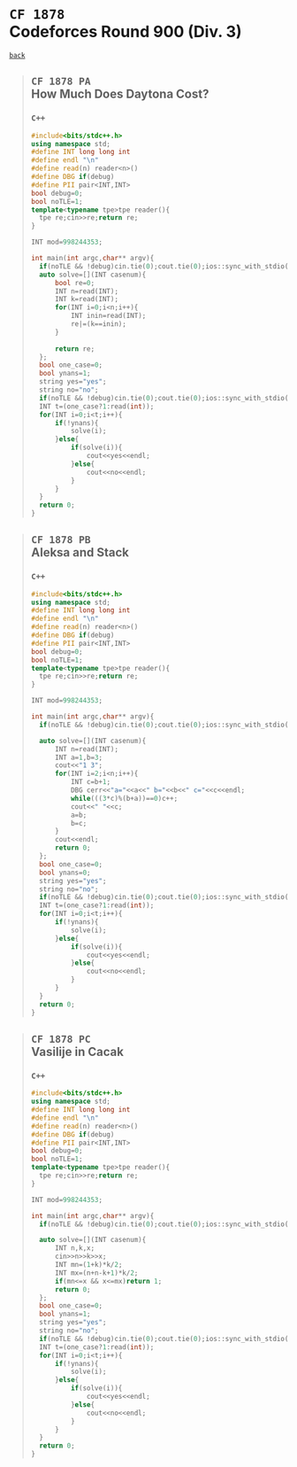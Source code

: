 <link id="style_css" rel="stylesheet" type="text/css" href="/OJ_ans/style.css">

# `CF 1878`<br>Codeforces Round 900 (Div. 3)
[`back`](../)

> ## `CF 1878 PA`<br>How Much Does Daytona Cost?
> ### `C++`
> ```c++
> #include<bits/stdc++.h>
> using namespace std;
> #define INT long long int
> #define endl "\n"
> #define read(n) reader<n>()
> #define DBG if(debug)
> #define PII pair<INT,INT>
> bool debug=0;
> bool noTLE=1;
> template<typename tpe>tpe reader(){
> 	tpe re;cin>>re;return re;
> }
> 
> INT mod=998244353;
> 
> int main(int argc,char** argv){
> 	if(noTLE && !debug)cin.tie(0);cout.tie(0);ios::sync_with_stdio(0);
> 	auto solve=[](INT casenum){
> 		bool re=0;
> 		INT n=read(INT);
> 		INT k=read(INT);
> 		for(INT i=0;i<n;i++){
> 			INT inin=read(INT);
> 			re|=(k==inin);
> 		}
> 		
> 		return re;
> 	};
> 	bool one_case=0;
> 	bool ynans=1;
> 	string yes="yes";
> 	string no="no";
> 	if(noTLE && !debug)cin.tie(0);cout.tie(0);ios::sync_with_stdio(0);
> 	INT t=(one_case?1:read(int));
> 	for(INT i=0;i<t;i++){
> 		if(!ynans){
> 			solve(i);
> 		}else{
> 			if(solve(i)){
> 				cout<<yes<<endl;
> 			}else{
> 				cout<<no<<endl;
> 			}
> 		}
> 	}
> 	return 0;
> }
> ```

> ## `CF 1878 PB`<br>Aleksa and Stack
> ### `C++`
> ```c++
> #include<bits/stdc++.h>
> using namespace std;
> #define INT long long int
> #define endl "\n"
> #define read(n) reader<n>()
> #define DBG if(debug)
> #define PII pair<INT,INT>
> bool debug=0;
> bool noTLE=1;
> template<typename tpe>tpe reader(){
> 	tpe re;cin>>re;return re;
> }
> 
> INT mod=998244353;
> 
> int main(int argc,char** argv){
> 	if(noTLE && !debug)cin.tie(0);cout.tie(0);ios::sync_with_stdio(0);
> 
> 	auto solve=[](INT casenum){
> 		INT n=read(INT);
> 		INT a=1,b=3;
> 		cout<<"1 3";
> 		for(INT i=2;i<n;i++){
> 			INT c=b+1;
> 			DBG cerr<<"a="<<a<<" b="<<b<<" c="<<c<<endl;
> 			while(((3*c)%(b+a))==0)c++;
> 			cout<<" "<<c;
> 			a=b;
> 			b=c;
> 		}
> 		cout<<endl;
> 		return 0;
> 	};
> 	bool one_case=0;
> 	bool ynans=0;
> 	string yes="yes";
> 	string no="no";
> 	if(noTLE && !debug)cin.tie(0);cout.tie(0);ios::sync_with_stdio(0);
> 	INT t=(one_case?1:read(int));
> 	for(INT i=0;i<t;i++){
> 		if(!ynans){
> 			solve(i);
> 		}else{
> 			if(solve(i)){
> 				cout<<yes<<endl;
> 			}else{
> 				cout<<no<<endl;
> 			}
> 		}
> 	}
> 	return 0;
> }
> ```

> ## `CF 1878 PC`<br>Vasilije in Cacak
> ### `C++`
> ```c++
> #include<bits/stdc++.h>
> using namespace std;
> #define INT long long int
> #define endl "\n"
> #define read(n) reader<n>()
> #define DBG if(debug)
> #define PII pair<INT,INT>
> bool debug=0;
> bool noTLE=1;
> template<typename tpe>tpe reader(){
> 	tpe re;cin>>re;return re;
> }
> 
> INT mod=998244353;
> 
> int main(int argc,char** argv){
> 	if(noTLE && !debug)cin.tie(0);cout.tie(0);ios::sync_with_stdio(0);
> 
> 	auto solve=[](INT casenum){
> 		INT n,k,x;
> 		cin>>n>>k>>x;
> 		INT mn=(1+k)*k/2;
> 		INT mx=(n+n-k+1)*k/2;
> 		if(mn<=x && x<=mx)return 1;
> 		return 0;
> 	};
> 	bool one_case=0;
> 	bool ynans=1;
> 	string yes="yes";
> 	string no="no";
> 	if(noTLE && !debug)cin.tie(0);cout.tie(0);ios::sync_with_stdio(0);
> 	INT t=(one_case?1:read(int));
> 	for(INT i=0;i<t;i++){
> 		if(!ynans){
> 			solve(i);
> 		}else{
> 			if(solve(i)){
> 				cout<<yes<<endl;
> 			}else{
> 				cout<<no<<endl;
> 			}
> 		}
> 	}
> 	return 0;
> }
> ```





